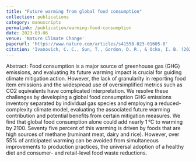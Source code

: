 ```yaml
---
title: "Future warming from global food consumption"
collection: publications
category: manuscripts
permalink: /publication/warming-food-consumption
date: 2023-03-06
venue: 'Nature Climate Change'
paperurl: 'https://www.nature.com/articles/s41558-023-01605-8'
citation: 'Ivanovich, C. C., Sun, T., Gordon, D. R., & Ocko, I. B. (2023). Future warming from global food consumption. Nature Climate Change, 13(3), 297–302. https://doi.org/10.1038/s41558-023-01605-8'
---
```


Abstract: Food consumption is a major source of greenhouse gas (GHG) emissions, and evaluating its future warming impact is crucial for guiding climate mitigation action. However, the lack of granularity in reporting food item emissions and the widespread use of oversimplified metrics such as CO2 equivalents have complicated interpretation. We resolve these challenges by developing a global food consumption GHG emissions inventory separated by individual gas species and employing a reduced-complexity climate model, evaluating the associated future warming contribution and potential benefits from certain mitigation measures. We find that global food consumption alone could add nearly 1 °C to warming by 2100. Seventy five percent of this warming is driven by foods that are high sources of methane (ruminant meat, dairy and rice). However, over 55% of anticipated warming can be avoided from simultaneous improvements to production practices, the universal adoption of a healthy diet and consumer- and retail-level food waste reductions.
